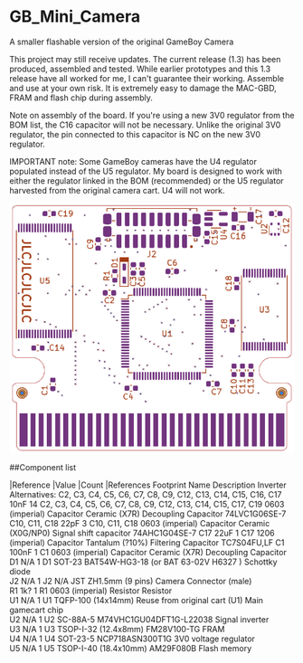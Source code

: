 # GB_Mini_Camera
A smaller flashable version of the original GameBoy Camera

This project may still receive updates. The current release (1.3) has been produced, assembled and tested.
While earlier prototypes and this 1.3 release have all worked for me, I can't guarantee their working.
Assemble and use at your own risk. It is extremely easy to damage the MAC-GBD, FRAM and flash chip during assembly.

Note on assembly of the board. If you're using a new 3V0 regulator from the BOM list, the C16 capacitor will not be necessary. Unlike the original 3V0 regulator, the pin connected to this capacitor is NC on the new 3V0 regulator.

IMPORTANT note:
Some GameBoy cameras have the U4 regulator populated instead of the U5 regulator. My board is designed to work with either the regulator linked in the BOM (recommended) or the U5 regulator harvested from the original camera cart. U4 will not work.

![](/Component_placement.png)

##Component list

|Reference	|Value	|Count	|References	Footprint	Name	Description		Inverter Alternatives:
C2, C3, C4, C5, C6, C7, C8, C9, C12, C13, C14, C15, C16, C17	10nF	14	C2, C3, C4, C5, C6, C7, C8, C9, C12, C13, C14, C15, C17, C19	0603 (imperial)	Capacitor Ceramic (X7R)	Decoupling Capacitor		74LVC1G06SE-7
C10, C11, C18	22pF	3	C10, C11, C18	0603 (imperial)	Capacitor Ceramic (X0G/NP0)	Signal shift capacitor		74AHC1G04SE-7
C17	22uF	1	C17	1206 (imperial)	Capacitor Tantalum (?10%)	Filtering Capacitor		TC7S04FU,LF
C1	100nF	1	C1	0603 (imperial)	Capacitor Ceramic (X7R)	Decoupling Capacitor		
D1	N/A	1	D1	SOT-23	BAT54W-HG3-18 (or BAT 63-02V H6327 )	Schottky diode		
J2	N/A	1	J2	N/A	JST ZH1.5mm (9 pins)	Camera Connector (male)		
R1	1k?	1	R1	0603 (imperial)	Resistor	Resistor		
U1	N/A	1	U1	TQFP-100 (14x14mm)	Reuse from original cart (U1)	Main gamecart chip		
U2	N/A	1	U2	SC-88A-5	M74VHC1GU04DFT1G-L22038	Signal inverter		
U3	N/A	1	U3	TSOP-I-32 (12.4x8mm)	FM28V100-TG	FRAM		
U4	N/A	1	U4	SOT-23-5	NCP718ASN300T1G	3V0 voltage regulator		
U5	N/A	1	U5	TSOP-I-40 (18.4x10mm)	AM29F080B	Flash memory		
